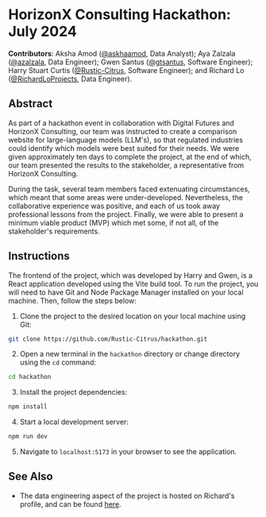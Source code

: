 # HorizonX Consulting Hackathon: July 2024

**Contributors**: Aksha Amod ([@askhaamod](https://github.com/akshaamod), Data Analyst); Aya Zalzala ([@azalzala](https://github.com/azalzala), Data Engineer); Gwen Santus ([@gtsantus](https://github.com/gtsantus), Software Engineer); Harry Stuart Curtis ([@Rustic-Citrus](https://github.com/Rustic-Citrus), Software Engineer); and Richard Lo ([@RichardLoProjects](https://github.com/RichardLoProjects), Data Engineer).

## Abstract

As part of a hackathon event in collaboration with Digital Futures and HorizonX Consulting, our team was instructed to create a comparison website for large-language models (LLM's), so that regulated industries could identify which models were best suited for their needs. We were given approximately ten days to complete the project, at the end of which, our team presented the results to the stakeholder, a representative from HorizonX Consulting. 

During the task, several team members faced extenuating circumstances, which meant that some areas were under-developed. Nevertheless, the collaborative experience was positive, and each of us took away professional lessons from the project. Finally, we were able to present a minimum viable product (MVP) which met some, if not all, of the stakeholder's requirements.

## Instructions

The frontend of the project, which was developed by Harry and Gwen, is a React application developed using the Vite build tool. To run the project, you will need to have Git and Node Package Manager installed on your local machine. Then, follow the steps below:

1. Clone the project to the desired location on your local machine using Git:
```bash
git clone https://github.com/Rustic-Citrus/hackathon.git
```
2. Open a new terminal in the `hackathon` directory or change directory using the `cd` command:
```bash
cd hackathon
```
3. Install the project dependencies:
```bash
npm install
```
4. Start a local development server:
```bash
npm run dev
```
5. Navigate to `localhost:5173` in your browser to see the application.

## See Also

- The data engineering aspect of the project is hosted on Richard's profile, and can be found [here](https://github.com/RichardLoProjects/DF_2024_wk14_HackathonJuly24).
